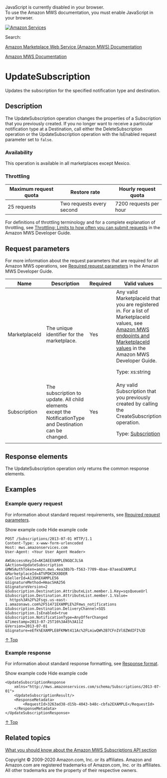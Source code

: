 <div id="MWSDX_noscript">

JavaScript is currently disabled in your browser.  
To use the Amazon MWS documentation, you must enable JavaScript in your
browser.

</div>

<div id="MWSDX_divtop">

[![Amazon
Services](https://images-na.ssl-images-amazon.com/images/G/08/mwsportal/fr_FR/amazonservices.gif "Amazon Services")](http://services.amazon.fr)

<div id="MWSDX_search">

<span id="MWSDX_searchlbl">Search:</span>

</div>

  
<span id="MWSDX_titlebar">[Amazon Marketplace Web Service (Amazon MWS)
Documentation](https://developer.amazonservices.fr/gp/mws/docs.html)</span>

</div>

<div id="MWSDX_divbottom">

<div id="MWSDX_divleft">

<div id="MWSDX_toc">

</div>

</div>

<div id="MWSDX_divright">

<div id="MWSDX_content">

<span id="MWSDX_breadcrumbs">[Amazon MWS
Documentation](https://developer.amazonservices.fr/gp/mws/docs.html)</span>

<div id="Subscriptions_UpdateSubscription" class="nested0">

# UpdateSubscription

<span class="ph">Updates the subscription for the specified notification
type and destination.</span>

<div id="Description" class="topic concept nested1">

## Description

<div class="body conbody">

The <span class="keyword apiname">UpdateSubscription</span> operation
changes the properties of a <span
class="keyword parmname">Subscription</span> that you previously
created. If you no longer want to receive a particular notification type
at a <span class="keyword parmname">Destination</span>, call either the
<span class="keyword apiname">DeleteSubscription</span> operation or the
<span class="keyword apiname">UpdateSubscription</span> operation with
the <span class="keyword parmname">IsEnabled</span> request parameter
set to `false`.

<div class="section">

### Availability

This operation is available in all marketplaces except Mexico.

</div>

<div class="section">

### Throttling

<div class="tablenoborder">

| Maximum request quota | Restore rate              | Hourly request quota   |
|-----------------------|---------------------------|------------------------|
| 25 requests           | Two requests every second | 7200 requests per hour |

</div>

For definitions of throttling terminology and for a complete explanation
of throttling, see
<a href="../dev_guide/DG_Throttling.md" class="xref">Throttling: Limits to how often you can submit requests</a>
in the <span class="ph">Amazon MWS Developer Guide</span>.

</div>

</div>

</div>

<div id="RequestParameters" class="topic reference nested1">

## Request parameters

<div class="body refbody">

<div class="section">

<span class="ph">For more information about the request parameters that
are required for all <span class="ph">Amazon MWS</span> operations, see
<a href="../dev_guide/DG_RequiredRequestParameters.md" class="xref">Required request parameters</a>
in the <span class="ph">Amazon MWS Developer Guide</span>.</span>

</div>

<div class="tablenoborder">

<table class="table" data-cellpadding="4" data-cellspacing="0" data-summary="" data-frame="border" data-border="1" data-rules="all">
<colgroup>
<col style="width: 25%" />
<col style="width: 25%" />
<col style="width: 25%" />
<col style="width: 25%" />
</colgroup>
<thead class="thead" data-align="left">
<tr class="header row">
<th id="d326566e182" class="entry" data-valign="top" width="28.57142857142857%">Name</th>
<th id="d326566e185" class="entry" data-valign="top" width="28.57142857142857%">Description</th>
<th id="d326566e188" class="entry" data-valign="top" width="14.285714285714285%">Required</th>
<th id="d326566e191" class="entry" data-valign="top" width="28.57142857142857%">Valid values</th>
</tr>
</thead>
<tbody class="tbody">
<tr class="odd row">
<td class="entry" data-valign="top" width="28.57142857142857%" headers="d326566e182 "><span class="keyword parmname">MarketplaceId</span></td>
<td class="entry" data-valign="top" width="28.57142857142857%" headers="d326566e185 ">The unique identifier for the marketplace.</td>
<td class="entry" data-valign="top" width="14.285714285714285%" headers="d326566e188 ">Yes</td>
<td class="entry" data-valign="top" width="28.57142857142857%" headers="d326566e191 ">Any valid <span class="keyword parmname">MarketplaceId</span> that you are registered in. <span class="ph">For a list of <span class="keyword parmname">MarketplaceId</span> values, see <a href="../dev_guide/DG_Endpoints.md" class="xref">Amazon MWS endpoints and MarketplaceId values</a> in the <span class="ph">Amazon MWS Developer Guide</span>.</span>
<p><span class="ph">Type: xs:string</span></p></td>
</tr>
<tr class="even row">
<td class="entry" data-valign="top" width="28.57142857142857%" headers="d326566e182 "><span class="keyword parmname">Subscription</span></td>
<td class="entry" data-valign="top" width="28.57142857142857%" headers="d326566e185 ">The subscription to update. All child elements except the <span class="keyword parmname">NotificationType</span> and <span class="keyword parmname">Destination</span> can be changed.</td>
<td class="entry" data-valign="top" width="14.285714285714285%" headers="d326566e188 ">Yes</td>
<td class="entry" data-valign="top" width="28.57142857142857%" headers="d326566e191 ">Any valid <span class="keyword parmname">Subscription</span> that you previously created by calling the <span class="keyword apiname">CreateSubscription</span> operation.
<p>Type: <a href="Subscriptions_Datatypes.md#Subscription" class="xref" title="Represents the type of notification that you want to receive and the location where you want to receive it.">Subscription</a></p></td>
</tr>
</tbody>
</table>

</div>

</div>

</div>

<div id="ResponseElements" class="topic reference nested1">

## Response elements

<div class="body refbody">

<div class="section">

The <span class="keyword apiname">UpdateSubscription</span> operation
only returns the common response elements.

</div>

</div>

</div>

<div id="Examples" class="topic reference nested1">

## Examples

<div class="body refbody">

<div class="section">

### Example query request

<span class="ph">For information about standard request requirements,
see
<a href="../dev_guide/DG_RequiredRequestParameters.md" class="xref">Required request parameters</a>.</span>

<span class="ph expander"> <span class="keyword parmname xshow">Show
example code</span> <span class="keyword parmname xhide">Hide example
code</span> </span>

<div class="sectiondiv content">

``` pre
POST /Subscriptions/2013-07-01 HTTP/1.1
Content-Type: x-www-form-urlencoded
Host: mws.amazonservices.com
User-Agent: <Your User Agent Header>

AWSAccessKeyId=AKIAEEXAMPLENGQCJLSA
&Action=UpdateSubscription
&MWSAuthToken=amzn.mws.4ea38b7b-f563-7709-4bae-87aeaEXAMPLE
&MarketplaceId=ATVPDKIKX0DER
&SellerId=A135KEXAMPLE56
&SignatureMethod=HmacSHA256
&SignatureVersion=2
&Subscription.Destination.AttributeList.member.1.Key=sqsQueueUrl
&Subscription.Destination.AttributeList.member.1.Value=
  https%3A%2F%2Fsqs.us-east-1.amazonaws.com%2F51471EXAMPLE%2Fmws_notifications
&Subscription.Destination.DeliveryChannel=SQS
&Subscription.IsEnabled=true
&Subscription.NotificationType=AnyOfferChanged
&Timestamp=2013-07-25T16%3A45%3A11Z
&Version=2013-07-01
&Signature=eEfk%EXAMPLE8FKMWt411Ac%2FLmiwQW%2B7CFnIVl8ZWdIFI%3D
```

<a href="#Examples" class="xref">↑ Top</a>

</div>

</div>

<div class="section">

### Example response

<span class="ph">For information about standard response formatting, see
<a href="../dev_guide/DG_ResponseFormat.md" class="xref">Response format</a>.</span>

<span class="ph expander"> <span class="keyword parmname xshow">Show
example code</span> <span class="keyword parmname xhide">Hide example
code</span> </span>

<div class="sectiondiv content">

``` pre
<UpdateSubscriptionResponse
    xmlns="http://mws.amazonservices.com/schema/Subscriptions/2013-07-01">
    <UpdateSubscriptionResult/>
    <ResponseMetadata>
        <RequestId>3263ad38-d15b-4043-b48c-cbfa2EXAMPLE</RequestId>
    </ResponseMetadata>
</UpdateSubscriptionResponse>
```

<a href="#Examples" class="xref">↑ Top</a>

</div>

</div>

</div>

</div>

<div id="RelatedTopics" class="topic nested1">

## Related topics

<div class="body">

<a href="../subscriptions/Subscriptions_Overview.md" class="xref">What you should know about the Amazon MWS Subscriptions API section</a>

</div>

</div>

</div>

<div id="MWSDX_footer">

Copyright © 2009-2020 Amazon.com, Inc. or its affiliates. Amazon and
Amazon.com are registered trademarks of Amazon.com, Inc. or its
affiliates. All other trademarks are the property of their respective
owners.

</div>

</div>

</div>

<div style="clear: both;">

</div>

</div>
